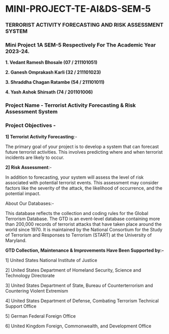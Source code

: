 # MINI-PROJECT-TE-AI&DS-SEM-5

### **TERRORIST ACTIVITY FORECASTING AND RISK ASSESSMENT SYSTEM**

### Mini Project 1A SEM-5 Respectively For The Academic Year 2023-24.

**1. Vedant Ramesh Bhosale   (07 / 211101051)**

**2. Ganesh Omprakash Karli  (32 / 211101023)**

**3. Shraddha Chagan Ratambe (54 / 211101011)**

**4. Yash Ashok Shirsath     (74 / 201101006)**

### Project Name - Terrorist Activity Forecasting & Risk Assessment System

### Project Objectives -

**1] Terrorist Activity Forecasting**:-

The primary goal of your project is to develop a system that can forecast future terrorist activities. This involves predicting where and when terrorist incidents are likely to occur.

**2] Risk Assessment**:-

In addition to forecasting, your system will assess the level of risk associated with potential terrorist events. This assessment may consider factors like the severity of the attack, the likelihood of occurrence, and the potential impact.

About Our Databases:-

This database reflects the collection and coding rules for the Global Terrorism Database. The GTD is an event-level database containing more than 200,000 records of terrorist attacks that have taken place around the world since 1970. It is maintained by the National Consortium for the Study of Terrorism and Responses to Terrorism (START) at the University of Maryland.

**GTD Collection, Maintenance & Improvements Have Been Supported by:-**

1] United States National Institute of Justice

2] United States Department of Homeland Security, Science and Technology Directorate

3] United States Department of State, Bureau of Counterterrorism and Countering Violent Extremism

4] United States Department of Defense, Combating Terrorism Technical Support Office

5] German Federal Foreign Office

6] United Kingdom Foreign, Commonwealth, and Development Office
